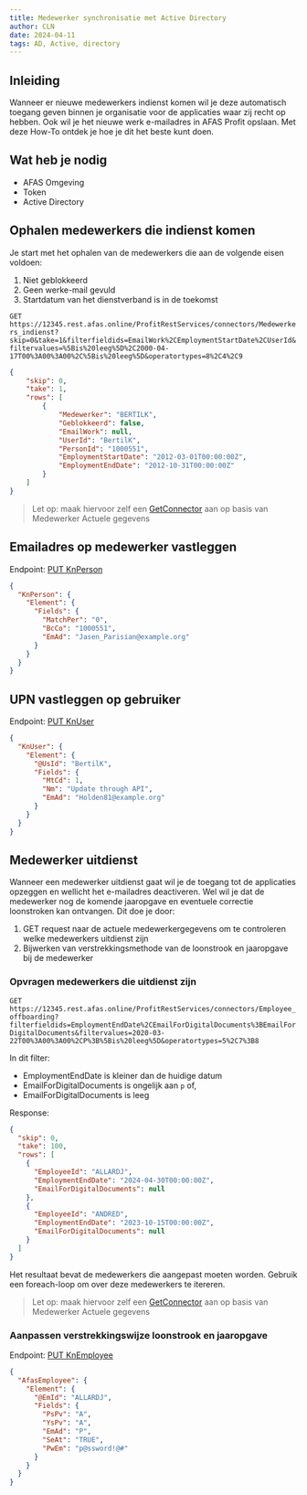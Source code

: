 ```yaml
---
title: Medewerker synchronisatie met Active Directory
author: CLN
date: 2024-04-11
tags: AD, Active, directory
---
```


## Inleiding

Wanneer er nieuwe medewerkers indienst komen wil je deze automatisch toegang geven binnen je organisatie voor de applicaties waar zij recht op hebben. Ook wil je het nieuwe werk e-mailadres in AFAS Profit opslaan. Met deze How-To ontdek je hoe je dit het beste kunt doen.

## Wat heb je nodig

- AFAS Omgeving
- Token
- Active Directory

## Ophalen medewerkers die indienst komen

Je start met het ophalen van de medewerkers die aan de volgende eisen voldoen:

1. Niet geblokkeerd
2. Geen werke-mail gevuld
3. Startdatum van het dienstverband is in de toekomst

`GET https://12345.rest.afas.online/ProfitRestServices/connectors/Medewerkers_indienst?skip=0&take=1&filterfieldids=EmailWork%2CEmploymentStartDate%2CUserId&filtervalues=%5Bis%20leeg%5D%2C2000-04-17T00%3A00%3A00%2C%5Bis%20leeg%5D&operatortypes=8%2C4%2C9`

```json Result
{
    "skip": 0,
    "take": 1,
    "rows": [
        {
            "Medewerker": "BERTILK",
            "Geblokkeerd": false,
            "EmailWork": null,
            "UserId": "BertilK",
            "PersonId": "1000551",
            "EmploymentStartDate": "2012-03-01T00:00:00Z",
            "EmploymentEndDate": "2012-10-31T00:00:00Z"
        }
    ]
}
```

> Let op: maak hiervoor zelf een [GetConnector](https://help.afas.nl/help/NL/SE/App_Con_GS_AOL_Get_Add.htm) aan op basis van Medewerker Actuele gegevens

## Emailadres op medewerker vastleggen

Endpoint: [PUT KnPerson](https://docs.afas.help/apidoc/nl/Organisaties%20en%20personen#put-/connectors/KnPerson)


```json PUT KnPerson body
{
  "KnPerson": {
    "Element": {
      "Fields": {
        "MatchPer": "0",
        "BcCo": "1000551",
        "EmAd": "Jasen_Parisian@example.org"
      }
    }
  }
}
```

## UPN vastleggen op gebruiker

Endpoint: [PUT KnUser](https://docs.afas.help/apidoc/nl/Organisaties%20en%20personen#put-/connectors/KnUser)


```json PUT KnUser body
{
  "KnUser": {
    "Element": {
      "@UsId": "BertilK",
      "Fields": {
        "MtCd": 1,
        "Nm": "Update through API",
        "EmAd": "Holden81@example.org"
      }
    }
  }
}
```

## Medewerker uitdienst

Wanneer een medewerker uitdienst gaat wil je de toegang tot de applicaties opzeggen en wellicht het e-mailadres deactiveren. Wel wil je dat de medewerker nog de komende jaaropgave en eventuele correctie loonstroken kan ontvangen. Dit doe je door:

1. GET request naar de actuele medewerkergegevens om te controleren welke medewerkers uitdienst zijn
2. Bijwerken van verstrekkingsmethode van de loonstrook en jaaropgave bij de medewerker

### Opvragen medewerkers die uitdienst zijn

`GET https://12345.rest.afas.online/ProfitRestServices/connectors/Employee_offboarding?filterfieldids=EmploymentEndDate%2CEmailForDigitalDocuments%3BEmailForDigitalDocuments&filtervalues=2020-03-22T00%3A00%3A00%2CP%3B%5Bis%20leeg%5D&operatortypes=5%2C7%3B8`

In dit filter:

- EmploymentEndDate is kleiner dan de huidige datum
- EmailForDigitalDocuments is ongelijk aan `p` of,
- EmailForDigitalDocuments is leeg

Response:
```json Response
{
  "skip": 0,
  "take": 100,
  "rows": [
    {
      "EmployeeId": "ALLARDJ",
      "EmploymentEndDate": "2024-04-30T00:00:00Z",
      "EmailForDigitalDocuments": null
    },
    {
      "EmployeeId": "ANDRED",
      "EmploymentEndDate": "2023-10-15T00:00:00Z",
      "EmailForDigitalDocuments": null
    }
  ]
}
```

Het resultaat bevat de medewerkers die aangepast moeten worden. Gebruik een foreach-loop om over deze medewerkers te itereren.

> Let op: maak hiervoor zelf een [GetConnector](https://help.afas.nl/help/NL/SE/App_Con_GS_AOL_Get_Add.htm) aan op basis van Medewerker Actuele gegevens

### Aanpassen verstrekkingswijze loonstrook en jaaropgave

Endpoint: [PUT KnEmployee](https://docs.afas.help/apidoc/nl/Medewerker%20en%20contract#put-/connectors/KnEmployee)


```json PUT body
{
  "AfasEmployee": {
    "Element": {
      "@EmId": "ALLARDJ",
      "Fields": {
        "PsPv": "A",
        "YsPv": "A",
        "EmAd": "P",
        "SeAt": "TRUE",
        "PwEm": "p@ssword!@#"
      }
    }
  }
}
```
